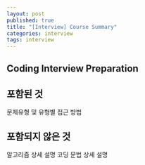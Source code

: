 ```yaml
---
layout: post
published: true
title: "[Interview] Course Summary"
categories: interview
tags: interview 
---
```


## Coding Interview Preparation

## 포함된 것
문제유형 및 유형별 접근 방법

## 포함되지 않은 것
알고리즘 상세 설명
코딩 문법 상세 설명

